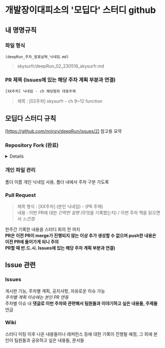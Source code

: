 # 개발장이대피소의 '모딥다' 스터디 github

## 내 명명규칙
### 파일 형식
`(deepRun_주차_발표날짜_닉네임.md)`
> skysurfr/deepRun_02_230516_skysurfr.md

### PR 제목 (Issues에 있는 해당 주차 계획 부분과 연결)
`[XX주차] 닉네임 - ch 해당범위 대표주제`
> 제목 : [02주차] skysurfr - ch 9~12 function

## 모딥다 스터디 규칙
[https://github.com/nninzy/deepRun/issues/2] 참고용 요약

### Repository Fork (완료)
<details>

1. github 상단 오른쪽 fork 클릭 후 본인 github 내 fork된 repository에서 기록 진행
2. fork된 repository 내에서 Sync fork해서 업데이트 진행 필요
3. fork된 repository 내에서는 main branch로 이름이 시작되며 이때는 굳이 branch를 파실 필요 없습니다. 개인 공간이니까요.
4. 기록은 **본인 폴더 내에서 자유롭게** 진행합니다. 타인을 위해서가 아니라 본인 스스로 기록하는 습관을 위해서 정리해주신다고 생각해주세요.
</details>

### 개인 파일 관리
폴더 이름 개인 닉네임 사용, 폴더 내에서 주차 구분 가도록

### Pull Request
> 제목 형식 : [XX주차] (본인 닉네임) - (PR 주제)<br>
> 내용 : 이번 PR에 대한 *간략한 설명* (무엇을 기록했는지) / 이번 주차 책을 읽으면서 *느낀점*

한주간 기록한 내용을 스터디 회의 전 까지<br>
**PR은 이전 PR이 merge가 진행되지 않는 이상 추가 생성할 수 없으며 push한 내용은 이전 PR에 들어가게 되니 주의**<br>
**PR할 때 반.드.시. Issues에 있는 해당 주차 계획 부분과 연결)**

## Issue 관련

### Issues
게시판 기능, 주차별 계획, 공지사항, 자유로운 이슈 가능<br>
*주차별 계획 이슈에는 본인 PR 연동*<br>
주차별 이슈 내 **댓글로 이번 주차와 관련해서 팀원들과 이야기하고 싶은 내용들, 주제들** 언급

### Wiki
스터디 미팅 이후 나온 내용들이나 레퍼런스 등에 대한 기록이 진행될 예정, 그 외에 본인이 팀원들과 공유하고 싶은 내용들, 문서들
